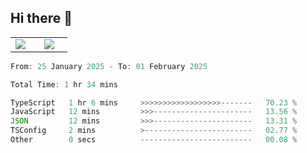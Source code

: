 ## Hi there 👋

<p align="center">
  <table align="center">
  <tr border="none">
  <td width="35%" align="center">
    <img  align="center"  src="http://github-profile-summary-cards.vercel.app/api/cards/stats?username=ricepunk&theme=github_dark" />
  </td>
    
  <td width="65%" align="center">
    <img  align="center"  src="http://github-profile-summary-cards.vercel.app/api/cards/profile-details?username=ricepunk&theme=github_dark" />
  </td>
  </tr>
  </table>
</p>

<!--START_SECTION:waka-->

```typescript
From: 25 January 2025 - To: 01 February 2025

Total Time: 1 hr 34 mins

TypeScript   1 hr 6 mins     >>>>>>>>>>>>>>>>>>-------   70.23 %
JavaScript   12 mins         >>>----------------------   13.56 %
JSON         12 mins         >>>----------------------   13.31 %
TSConfig     2 mins          >------------------------   02.77 %
Other        0 secs          -------------------------   00.08 %
```

<!--END_SECTION:waka-->

